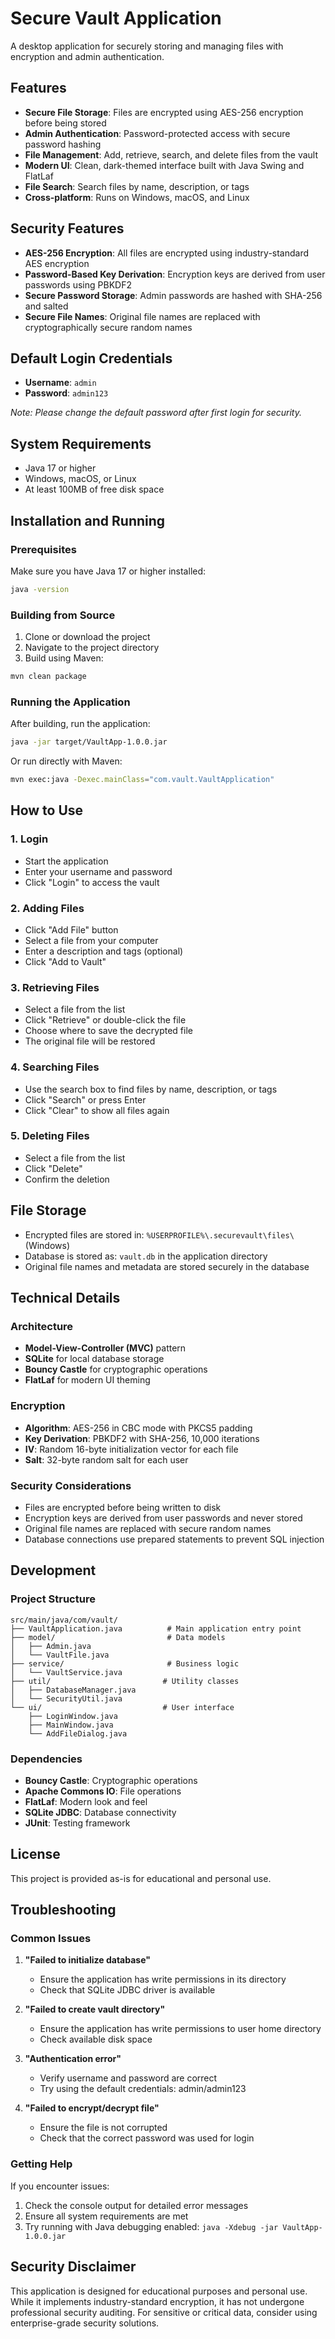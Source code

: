 # Secure Vault Application

A desktop application for securely storing and managing files with encryption and admin authentication.

## Features

- **Secure File Storage**: Files are encrypted using AES-256 encryption before being stored
- **Admin Authentication**: Password-protected access with secure password hashing
- **File Management**: Add, retrieve, search, and delete files from the vault
- **Modern UI**: Clean, dark-themed interface built with Java Swing and FlatLaf
- **File Search**: Search files by name, description, or tags
- **Cross-platform**: Runs on Windows, macOS, and Linux

## Security Features

- **AES-256 Encryption**: All files are encrypted using industry-standard AES encryption
- **Password-Based Key Derivation**: Encryption keys are derived from user passwords using PBKDF2
- **Secure Password Storage**: Admin passwords are hashed with SHA-256 and salted
- **Secure File Names**: Original file names are replaced with cryptographically secure random names

## Default Login Credentials

- **Username**: `admin`
- **Password**: `admin123`

_Note: Please change the default password after first login for security._

## System Requirements

- Java 17 or higher
- Windows, macOS, or Linux
- At least 100MB of free disk space

## Installation and Running

### Prerequisites

Make sure you have Java 17 or higher installed:

```bash
java -version
```

### Building from Source

1. Clone or download the project
2. Navigate to the project directory
3. Build using Maven:

```bash
mvn clean package
```

### Running the Application

After building, run the application:

```bash
java -jar target/VaultApp-1.0.0.jar
```

Or run directly with Maven:

```bash
mvn exec:java -Dexec.mainClass="com.vault.VaultApplication"
```

## How to Use

### 1. Login

- Start the application
- Enter your username and password
- Click "Login" to access the vault

### 2. Adding Files

- Click "Add File" button
- Select a file from your computer
- Enter a description and tags (optional)
- Click "Add to Vault"

### 3. Retrieving Files

- Select a file from the list
- Click "Retrieve" or double-click the file
- Choose where to save the decrypted file
- The original file will be restored

### 4. Searching Files

- Use the search box to find files by name, description, or tags
- Click "Search" or press Enter
- Click "Clear" to show all files again

### 5. Deleting Files

- Select a file from the list
- Click "Delete"
- Confirm the deletion

## File Storage

- Encrypted files are stored in: `%USERPROFILE%\.securevault\files\` (Windows)
- Database is stored as: `vault.db` in the application directory
- Original file names and metadata are stored securely in the database

## Technical Details

### Architecture

- **Model-View-Controller (MVC)** pattern
- **SQLite** for local database storage
- **Bouncy Castle** for cryptographic operations
- **FlatLaf** for modern UI theming

### Encryption

- **Algorithm**: AES-256 in CBC mode with PKCS5 padding
- **Key Derivation**: PBKDF2 with SHA-256, 10,000 iterations
- **IV**: Random 16-byte initialization vector for each file
- **Salt**: 32-byte random salt for each user

### Security Considerations

- Files are encrypted before being written to disk
- Encryption keys are derived from user passwords and never stored
- Original file names are replaced with secure random names
- Database connections use prepared statements to prevent SQL injection

## Development

### Project Structure

```
src/main/java/com/vault/
├── VaultApplication.java          # Main application entry point
├── model/                         # Data models
│   ├── Admin.java
│   └── VaultFile.java
├── service/                       # Business logic
│   └── VaultService.java
├── util/                         # Utility classes
│   ├── DatabaseManager.java
│   └── SecurityUtil.java
└── ui/                           # User interface
    ├── LoginWindow.java
    ├── MainWindow.java
    └── AddFileDialog.java
```

### Dependencies

- **Bouncy Castle**: Cryptographic operations
- **Apache Commons IO**: File operations
- **FlatLaf**: Modern look and feel
- **SQLite JDBC**: Database connectivity
- **JUnit**: Testing framework

## License

This project is provided as-is for educational and personal use.

## Troubleshooting

### Common Issues

1. **"Failed to initialize database"**

   - Ensure the application has write permissions in its directory
   - Check that SQLite JDBC driver is available

2. **"Failed to create vault directory"**

   - Ensure the application has write permissions to user home directory
   - Check available disk space

3. **"Authentication error"**

   - Verify username and password are correct
   - Try using the default credentials: admin/admin123

4. **"Failed to encrypt/decrypt file"**
   - Ensure the file is not corrupted
   - Check that the correct password was used for login

### Getting Help

If you encounter issues:

1. Check the console output for detailed error messages
2. Ensure all system requirements are met
3. Try running with Java debugging enabled: `java -Xdebug -jar VaultApp-1.0.0.jar`

## Security Disclaimer

This application is designed for educational purposes and personal use. While it implements industry-standard encryption, it has not undergone professional security auditing. For sensitive or critical data, consider using enterprise-grade security solutions.
